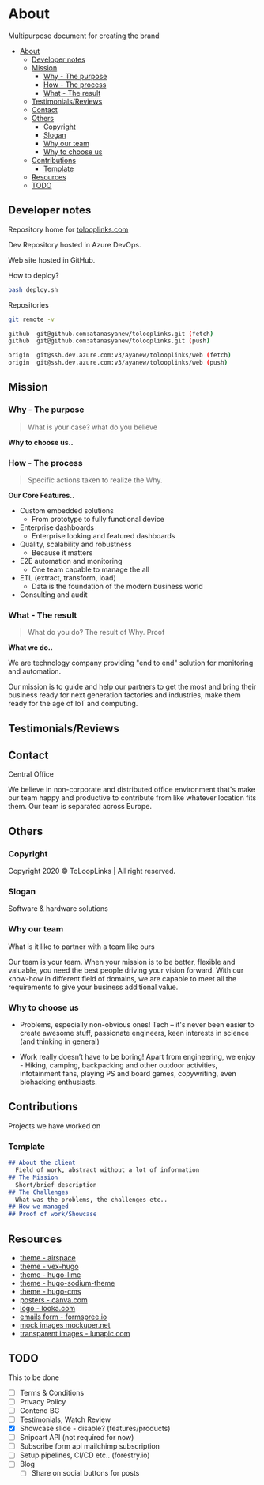 # About

Multipurpose document for creating the brand

- [About](#about)
  - [Developer notes](#developer-notes)
  - [Mission](#mission)
    - [Why - The purpose](#why---the-purpose)
    - [How - The process](#how---the-process)
    - [What - The result](#what---the-result)
  - [Testimonials/Reviews](#testimonialsreviews)
  - [Contact](#contact)
  - [Others](#others)
    - [Copyright](#copyright)
    - [Slogan](#slogan)
    - [Why our team](#why-our-team)
    - [Why to choose us](#why-to-choose-us)
  - [Contributions](#contributions)
    - [Template](#template)
  - [Resources](#resources)
  - [TODO](#todo)

## Developer notes

Repository home for [tolooplinks.com](tolooplinks.com)

Dev Repository hosted in Azure DevOps.

Web site hosted in GitHub.

How to deploy?

```bash
bash deploy.sh
```

Repositories

```bash
git remote -v

github  git@github.com:atanasyanew/tolooplinks.git (fetch)
github  git@github.com:atanasyanew/tolooplinks.git (push)

origin  git@ssh.dev.azure.com:v3/ayanew/tolooplinks/web (fetch)
origin  git@ssh.dev.azure.com:v3/ayanew/tolooplinks/web (push)
```

## Mission

### Why - The purpose

> What is your case? what do you believe

<!-- Not the right thing but... -->

**Why to choose us..**

### How - The process

> Specific actions taken to realize the Why.

**Our Core Features..**

- Custom embedded solutions
  - From prototype to fully functional device
- Enterprise dashboards
  - Enterprise looking and featured dashboards
- Quality, scalability and robustness
  - Because it matters
- E2E automation and monitoring
  - One team capable to manage the all
- ETL (extract, transform, load)
  - Data is the foundation of the modern business world
- Consulting and audit

### What - The result

> What do you do? The result of Why. Proof

**What we do..**

We are technology company providing "end to end" solution for monitoring and automation.

Our mission is to guide and help our partners to get the most and bring their business ready for next generation factories and industries, make them ready for the age of IoT and computing.

## Testimonials/Reviews

## Contact

Central Office

We believe in non-corporate and distributed office environment that's make our team happy and productive to contribute from like whatever location fits them.
Our team is separated across Europe.

## Others

### Copyright

Copyright 2020 © ToLoopLinks | All right reserved.

### Slogan

Software & hardware solutions

### Why our team

What is it like to partner with a team like ours

Our team is your team. When your mission is to be better, flexible and valuable, you need the best people driving your vision forward.
With our know-how in different field of domains, we are capable to meet all the requirements to give your business additional value.

### Why to choose us

- Problems, especially non-obvious ones!
  Tech – it's never been easier to create awesome stuff, passionate engineers, keen interests in science (and thinking in general)

- Work really doesn’t have to be boring!
  Apart from engineering, we enjoy - Hiking, camping, backpacking and other outdoor activities,
  infotainment fans, playing PS and board games, copywriting, even biohacking enthusiasts.

<!--

buzzy words to use:
- keen
- avid
- Passionate 

A part from engineering, we.. 
Hiking, camping, backpacking and other outdoor activities.
Big infotainment fans.
Playing PS and board games
Copywriting
Biohacking

Work really doesn’t have to be boring! especially if you’re twentysomething in 2021!)

-->

## Contributions

Projects we have worked on

### Template

```md
## About the client
  Field of work, abstract without a lot of information
## The Mission
  Short/brief description
## The Challenges
  What was the problems, the challenges etc..
## How we managed
## Proof of work/Showcase
```

## Resources

- [theme - airspace](http://demo.themefisher.com/themefisher/airspace/portfolio.html)
- [theme - vex-hugo](https://themes.gohugo.io/theme/vex-hugo/#/)
- [theme - hugo-lime](https://themes.gohugo.io/theme/hugo-lime/)
- [theme - hugo-sodium-theme](https://themes.gohugo.io/theme/hugo-sodium-theme/)
- [theme - hugo-cms](https://master-template-one-click-hugo-cms.netlify.app/)
- [posters - canva.com](https://www.canva.com/folder/all-designs)
- [logo - looka.com](https://looka.com/dashboard)
- [emails form - formspree.io](https://formspree.io/)
- [mock images mockuper.net](https://mockuper.net/)
- [transparent images - lunapic.com](https://www6.lunapic.com/editor/)

## TODO

This to be done

- [ ] Terms & Conditions
- [ ] Privacy Policy
- [ ] Contend BG
- [ ] Testimonials, Watch Review
- [x] Showcase slide - disable? (features/products)
- [ ] Snipcart API (not required for now)
- [ ] Subscribe form api mailchimp subscription
- [ ] Setup pipelines, CI/CD etc.. (forestry.io)
- [ ] Blog
  - [ ] Share on social buttons for posts
